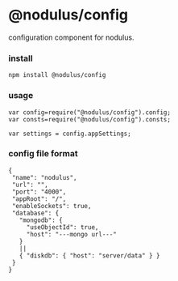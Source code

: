 # @nodulus/config

 configuration component for nodulus.
  
 ### install
 `npm install @nodulus/config`
 
 
 ### usage
 ```
 var config=require("@nodulus/config").config;
 var consts=require("@nodulus/config").consts;
 
 var settings = config.appSettings;
 ```
 
 
 
 ### config file format 
 
 ```
 {
  "name": "nodulus",
  "url": "",
  "port": "4000",
  "appRoot": "/",
  "enableSockets": true,
  "database": {
    "mongodb": {
      "useObjectId": true,
      "host": "---mongo url---"
    }
    ||
    { "diskdb": { "host": "server/data" } }
  }
}
 
 ```
